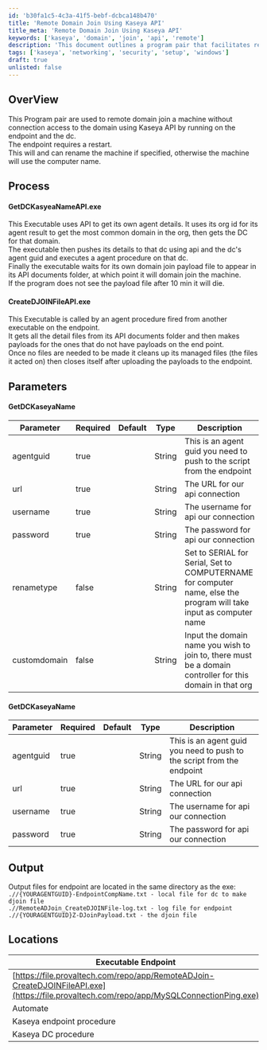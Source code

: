 ```yaml
---
id: 'b30fa1c5-4c3a-41f5-bebf-dcbca148b470'
title: 'Remote Domain Join Using Kaseya API'
title_meta: 'Remote Domain Join Using Kaseya API'
keywords: ['kaseya', 'domain', 'join', 'api', 'remote']
description: 'This document outlines a program pair that facilitates remote domain joining of machines without direct domain access by utilizing the Kaseya API. It details the processes involved, parameters required, and output generated during the execution of the program.'
tags: ['kaseya', 'networking', 'security', 'setup', 'windows']
draft: true
unlisted: false
---
```

## OverView

This Program pair are used to remote domain join a machine without connection access to the domain using Kaseya API by running on the endpoint and the dc.  
The endpoint requires a restart.  
This will and can rename the machine if specified, otherwise the machine will use the computer name.

## Process

#### GetDCKasyeaNameAPI.exe

This Executable uses API to get its own agent details. It uses its org id for its agent result to get the most common domain in the org, then gets the DC for that domain.  
The executable then pushes its details to that dc using api and the dc's agent guid and executes a agent procedure on that dc.  
Finally the executable waits for its own domain join payload file to appear in its API documents folder, at which point it will domain join the machine.  
If the program does not see the payload file after 10 min it will die.

#### CreateDJOINFileAPI.exe

This Executable is called by an agent procedure fired from another executable on the endpoint.  
It gets all the detail files from its API documents folder and then makes payloads for the ones that do not have payloads on the end point.  
Once no files are needed to be made it cleans up its managed files (the files it acted on) then closes itself after uploading the payloads to the endpoint.

## Parameters

#### GetDCKaseyaName

| Parameter     | Required | Default | Type   | Description                                                                                             |
|---------------|----------|---------|--------|---------------------------------------------------------------------------------------------------------|
| agentguid     | true     |         | String | This is an agent guid you need to push to the script from the endpoint                                   |
| url           | true     |         | String | The URL for our api connection                                                                           |
| username      | true     |         | String | The username for api our connection                                                                      |
| password      | true     |         | String | The password for api our connection                                                                      |
| renametype    | false    |         | String | Set to SERIAL for Serial, Set to COMPUTERNAME for computer name, else the program will take input as computer name |
| customdomain  | false    |         | String | Input the domain name you wish to join to, there must be a domain controller for this domain in that org |

#### GetDCKaseyaName

| Parameter     | Required | Default | Type   | Description                                                                                             |
|---------------|----------|---------|--------|---------------------------------------------------------------------------------------------------------|
| agentguid     | true     |         | String | This is an agent guid you need to push to the script from the endpoint                                   |
| url           | true     |         | String | The URL for our api connection                                                                           |
| username      | true     |         | String | The username for api our connection                                                                      |
| password      | true     |         | String | The password for api our connection                                                                      |

## Output

Output files for endpoint are located in the same directory as the exe:  
`.//{YOURAGENTGUID}-EndpointCompName.txt - local file for dc to make djoin file`  
`.//RemoteADJoin_CreateDJOINFile-log.txt - log file for endpoint`  
`.//{YOURAGENTGUID}Z-DJoinPayload.txt - the djoin file`

## Locations

| Executable Endpoint                                                                                     | Executable DC                                                                                          |
|---------------------------------------------------------------------------------------------------------|--------------------------------------------------------------------------------------------------------|
| [https://file.provaltech.com/repo/app/RemoteADJoin-CreateDJOINFileAPI.exe](https://file.provaltech.com/repo/app/MySQLConnectionPing.exe) | [https://file.provaltech.com/repo/app/RemoteADJoin-GetDCKaseyaNameAPI.exe](https://file.provaltech.com/repo/app/MySQLConnectionPing.exe) |
| Automate                                                                                               | N/A                                                                                                    |
| Kaseya endpoint procedure                                                                               | Shared / PVAL Stack / Tool Set - Global / Remote Domain Join                                          |
| Kaseya DC procedure                                                                                   | Shared / PVAL Stack / Tool Set - Global / Remote Domain Join                                          |













